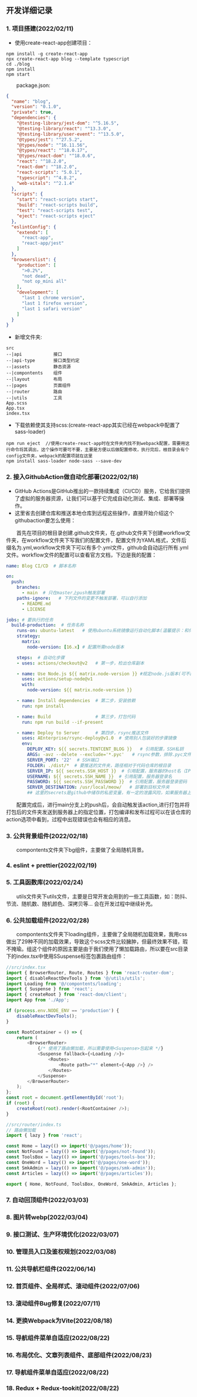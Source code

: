 ## 开发详细记录
### 1. 项目搭建(2022/02/11)
* 使用create-react-app创建项目：
```
npm install -g create-react-app
npx create-react-app blog --template typescript
cd ./blog
npm install
npm start
```
&emsp;&emsp;package.json:
```json
{
  "name": "blog",
  "version": "0.1.0",
  "private": true,
  "dependencies": {
    "@testing-library/jest-dom": "^5.16.5",
    "@testing-library/react": "^13.3.0",
    "@testing-library/user-event": "^13.5.0",
    "@types/jest": "^27.5.2",
    "@types/node": "^16.11.56",
    "@types/react": "^18.0.17",
    "@types/react-dom": "^18.0.6",
    "react": "^18.2.0",
    "react-dom": "^18.2.0",
    "react-scripts": "5.0.1",
    "typescript": "^4.8.2",
    "web-vitals": "^2.1.4"
  },
  "scripts": {
    "start": "react-scripts start",
    "build": "react-scripts build",
    "test": "react-scripts test",
    "eject": "react-scripts eject"
  },
  "eslintConfig": {
    "extends": [
      "react-app",
      "react-app/jest"
    ]
  },
  "browserslist": {
    "production": [
      ">0.2%",
      "not dead",
      "not op_mini all"
    ],
    "development": [
      "last 1 chrome version",
      "last 1 firefox version",
      "last 1 safari version"
    ]
  }
}
```
+ 新增文件夹:
```
src
--|api            接口
--|api-type       接口类型约定
--|assets         静态资源
--|compontents    组件
--|layout         布局
--|pages          页面组件
--|router         路由
--|utils          工具
App.scss
App.tsx
index.tsx
```
+ 下载依赖使其支持scss:(create-react-app其实已经在webpack中配置了sass-loader)
```
npm run eject  //使用create-react-app时在文件夹内找不到webpack配置，需要用这行命令将其调出，这个操作可要可不要，主要是方便以后做配置修改，执行完后，根目录会有个config文件夹，webpack的配置项就在这里
npm install sass-loader node-sass --save-dev
```
### 2. 接入GithubAction做自动化部署(2022/02/18)
* GitHub Actions是GitHub推出的一款持续集成（CI/CD）服务，它给我们提供了虚拟的服务器资源，让我们可以基于它完成自动化测试、集成、部署等操作。
* 这里省去创建仓库和推送本地仓库到远程这些操作，直接开始介绍这个githubaction要怎么使用：

&emsp;&emsp;首先在项目的根目录创建.github文件夹，在.github文件夹下创建workflow文件夹，在workflow文件夹下写我们的配置文件，配置文件为YAML格式，文件后缀名为.yml,workflow文件夹下可以有多个.yml文件，github会自动运行所有.yml文件。workflow文件的配置可以查看官方文档，下边是我的配置：
```yml
name: Blog CI/CD  # 脚本名称

on:
  push:
    branches:
      - main  # 只在master上push触发部署
    paths-ignore:   # 下列文件的变更不触发部署，可以自行添加
      - README.md
      - LICENSE

jobs: # 要执行的任务
  build-production:  # 任务名称
    runs-on: ubuntu-latest   # 使用ubuntu系统镜像运行自动化脚本(温馨提示：和你所使用的操作系统及服务器系统无关，我本地用的windows10,云服务器用的centos)
    strategy:
      matrix:
        node-version: [16.x] # 配置所需node版本

    steps:  # 自动化步骤
    - uses: actions/checkout@v2   # 第一步，检出仓库副本

    - name: Use Node.js ${{ matrix.node-version }} #规定node.js版本(可不配置)
      uses: actions/setup-node@v1
      with:
        node-version: ${{ matrix.node-version }}

    - name: Install dependencies  # 第二步，安装依赖
      run: npm install

    - name: Build                 # 第三步，打包代码
      run: npm run build --if-present

    - name: Deploy to Server      # 第四步，rsync推送文件
      uses: AEnterprise/rsync-deploy@v1.0  # 使用别人包装好的步骤镜像
      env:
        DEPLOY_KEY: ${{ secrets.TENTCENT_BLOG }}   # 引用配置，SSH私钥
        ARGS: -avz --delete --exclude='*.pyc'   # rsync参数，排除.pyc文件
        SERVER_PORT: '22'  # SSH端口
        FOLDER: ./dist/*  # 要推送的文件夹，路径相对于代码仓库的根目录
        SERVER_IP: ${{ secrets.SSH_HOST }}  # 引用配置，服务器的host名（IP或者域名domain.com）
        USERNAME: ${{ secrets.SSH_NAME }}  # 引用配置，服务器登录名
        PASSWORD: ${{ secrets.SSH_PASSWORD }}  # 引用配置，服务器登录密码
        SERVER_DESTINATION: /usr/local/meow/   # 部署到目标文件夹
        ## 这里的secrets是github中储存的私密变量，有一定的泄露风险，如果服务器上资料比较贵重推荐用其他方式
```
&emsp;&emsp;配置完成后，进行main分支上的push后，会自动触发该action,进行打包并将打包后的文件夹发送到服务器上的指定位置，打包编译和发布过程可以在该仓库的action选项中看到，过程中出现错误也会有相应的消息。
### 3. 公共背景组件(2022/02/18)
&emsp;&emsp;compontents文件夹下bg组件，主要做了全局随机背景。
### 4. eslint + prettier(2022/02/19)

### 5. 工具函数库(2022/02/24)
&emsp;&emsp;utils文件夹下utils文件，主要是日常开发会用到的一些工具函数，如：防抖、节流、随机数、随机颜色、深拷贝等... 会在开发过程中继续补充。
### 6. 公共加载组件(2022/02/28)
&emsp;&emsp;compontents文件夹下loading组件，主要做了全局随机加载效果，我用css做出了29种不同的加载效果，导致这个scss文件比较臃肿，但最终效果不错，瑕不掩瑜。组这个组件的原因主要是由于我们使用了懒加载路由，所以要在src目录下的index.tsx中使用SSuspense标签包裹路由组件：
```ts
//src/index.tsx
import { BrowserRouter, Route, Routes } from 'react-router-dom';
import { disableReactDevTools } from '@/utils/utils';
import Loading from '@/compontents/loading';
import { Suspense } from 'react';
import { createRoot } from 'react-dom/client';
import App from './App';

if (process.env.NODE_ENV == 'production') {
    disableReactDevTools();
}

const RootContainer = () => {
    return (
        <BrowserRouter>
            {/* 使用了路由懒加载，所以需要使用<Suspense>包起来 */}
            <Suspense fallback={<Loading />}>
                <Routes>
                    <Route path="*" element={<App />} />
                </Routes>
            </Suspense>
        </BrowserRouter>
    );
};
const root = document.getElementById('root');
if (root) {
    createRoot(root).render(<RootContainer />);
}
```
```ts
//src/router/index.ts
// 路由懒加载
import { lazy } from 'react';

const Home = lazy(() => import('@/pages/home'));
const NotFound = lazy(() => import('@/pages/not-found'));
const ToolsBox = lazy(() => import('@/pages/tools-box'));
const OneWord = lazy(() => import('@/pages/one-word'));
const SmkAdmin = lazy(() => import('@/pages/smk-admin'));
const Articles = lazy(() => import('@/pages/articles'));

export { Home, NotFound, ToolsBox, OneWord, SmkAdmin, Articles };

```
### 7. 自动回顶组件(2022/03/03)
### 8. 图片转webp(2022/03/04)
### 9.  接口测试、生产环境优化(2022/03/07)
### 10. 管理员入口及鉴权规划(2022/03/08)
### 11. 公共导航栏组件(2022/06/14)
### 12. 首页组件、全局样式、滚动组件(2022/07/06)
### 13. 滚动组件Bug修复(2022/07/11)
### 14. 更换Webpack为Vite(2022/08/18)
### 15. 导航组件菜单自适应(2022/08/22)
### 16. 布局优化、文章列表组件、底部组件(2022/08/23)
### 17. 导航组件菜单自适应(2022/08/22)
### 18. Redux + Redux-tookit(2022/08/22)